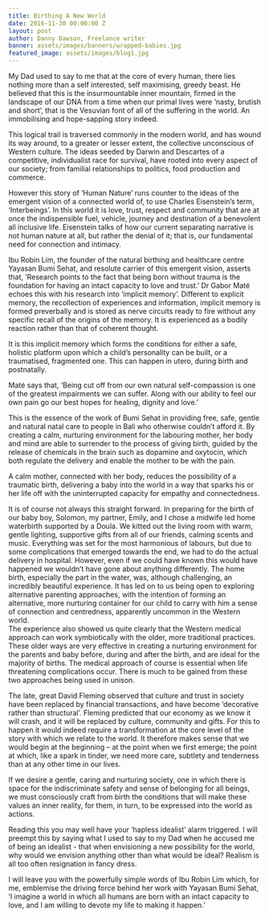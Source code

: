 ```yaml
---
title: Birthing A New World
date: 2016-11-30 00:00:00 Z
layout: post
author: Danny Dawson, Freelance writer
banner: assets/images/banners/wrapped-babies.jpg
featured_image: assets/images/blog1.jpg
---
```


My Dad used to say to me that at the core of every human, there lies nothing more than a self interested, self maximising, greedy beast. He believed that this is the insurmountable inner mountain, firmed in the landscape of our DNA from a time when our primal lives were ‘nasty, brutish and short’, that is the Vesuvian font of all of the suffering in the world. An immobilising and hope-sapping story indeed.

This logical trail is traversed commonly in the modern world, and has wound its way around, to a greater or lesser extent, the collective unconscious of Western culture. The ideas seeded by Darwin and Descartes of a competitive, individualist race for survival, have rooted into every aspect of our society; from familial relationships to politics, food production and commerce.

However this story of ‘Human Nature’ runs counter to the ideas of the emergent vision of a connected world of, to use Charles Eisenstein’s term, ‘Interbeings’. In this world it is love, trust, respect and community that are at once the indispensible fuel, vehicle, journey and destination of a benevolent all inclusive life. Eisenstein talks of how our current separating narrative is not human nature at all, but rather the denial of it; that is, our fundamental need for connection and intimacy.

Ibu Robin Lim, the founder of the natural birthing and healthcare centre Yayasan Bumi Sehat, and resolute carrier of this emergent vision, asserts that, ‘Research points to the fact that being born without trauma is the foundation for having an intact capacity to love and trust.’ 
Dr Gabor Maté echoes this with his research into ‘implicit memory’. Different to explicit memory, the recollection of experiences and information, implicit memory is formed preverbally and is stored as nerve circuits ready to fire without any specific recall of the origins of the memory. It is experienced as a bodily reaction rather than that of coherent thought.

It is this implicit memory which forms the conditions for either a safe, holistic platform upon which a child’s personality can be built, or a traumatised, fragmented one. This can happen in utero, during birth and postnatally.

Maté says that, ‘Being cut off from our own natural self-compassion is one of the greatest impairments we can suffer. Along with our ability to feel our own pain go our best hopes for healing, dignity and love.’

This is the essence of the work of Bumi Sehat in providing free, safe, gentle and natural natal care to people in Bali who otherwise couldn’t afford it. By creating a calm, nurturing environment for the labouring mother, her body and mind are able to surrender to the process of giving birth, guided by the release of chemicals in the brain such as dopamine and oxytocin, which both regulate the delivery and enable the mother to be with the pain.

A calm mother, connected with her body, reduces the possibility of a traumatic birth, delivering a baby into the world in a way that sparks his or her life off with the uninterrupted capacity for empathy and connectedness.

It is of course not always this straight forward. In preparing for the birth of our baby boy, Solomon, my partner, Emily, and I chose a midwife led home waterbirth supported by a Doula. We kitted out the living room with warm, gentle lighting, supportive gifts from all of our friends, calming scents and music. Everything was set for the most harmonious of labours, but due to some complications that emerged towards the end, we had to do the actual delivery in hospital. 
However, even if we could have known this would have happened we wouldn’t have gone about anything differently. The home birth, especially the part in the water, was, although challenging, an incredibly beautiful experience. It has led on to us being open to exploring alternative parenting approaches, with the intention of forming an alternative, more nurturing container for our child to carry with him a sense of connection and centredness, apparently uncommon in the Western world.   
The experience also showed us quite clearly that the Western medical approach can work symbiotically with the older, more traditional practices. These older ways are very effective in creating a nurturing environment for the parents and baby before, during and after the birth, and are ideal for the majority of births. The medical approach of course is essential when life threatening complications occur. There is much to be gained from these two approaches being used in unison.

The late, great David Fleming observed that culture and trust in society have been replaced by financial transactions, and have become ‘decorative rather than structural’. Fleming predicted that our economy as we know it will crash, and it will be replaced by culture, community and gifts. 
For this to happen it would indeed require a transformation at the core level of the story with which we relate to the world. It therefore makes sense that we would begin at the beginning – at the point when we first emerge; the point at which, like a spark in tinder, we need more care, subtlety and tenderness than at any other time in our lives.

If we desire a gentle, caring and nurturing society, one in which there is space for the indiscriminate safety and sense of belonging for all beings, we must consciously craft from birth the conditions that will make these values an inner reality, for them, in turn, to be expressed into the world as actions.

Reading this you may well have your ‘hapless idealist’ alarm triggered.  I will preempt this by saying what I used to say to my Dad when he accused me of being an idealist - that when envisioning a new possibility for the world, why would we envision anything other than what would be ideal? Realism is all too often resignation in fancy dress.

I will leave you with the powerfully simple words of Ibu Robin Lim which, for me, emblemise the driving force behind her work with Yayasan Bumi Sehat, ‘I imagine a world in which all humans are born with an intact capacity to love, and I am willing to devote my life to making it happen.’
